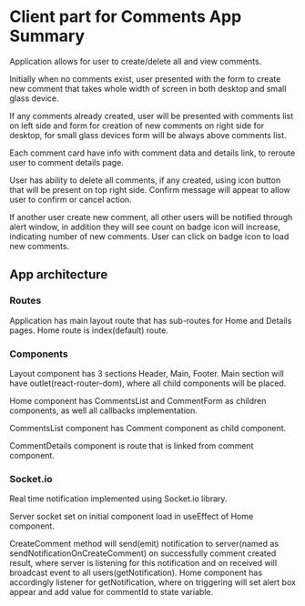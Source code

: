 # Client part for Comments App Summary

Application allows for user to create/delete all and view comments.

Initially when no comments exist, user presented with the form to create new comment that takes whole width of screen in both desktop and small glass device.

If any comments already created, user will be presented with comments list on left side and form for creation of new comments on right side for desktop, for small glass devices form will be always above comments list.

Each comment card have info with comment data and details link, to reroute user to comment details page.

User has ability to delete all comments, if any created, using icon button that will be present on top right side. Confirm message will appear to allow user to confirm or cancel action.

If another user create new comment, all other users will be notified through alert window, in addition they will see count on badge icon will increase, indicating number of new comments. User can click on badge icon to load new comments.


## App architecture

### Routes
Application has main layout route that has sub-routes for Home and Details pages. Home route is index(default) route.

### Components
Layout component has 3 sections Header, Main, Footer. Main section will have outlet(react-router-dom), where all child components will be placed.

Home component has CommentsList and CommentForm as children components, as well all callbacks implementation.

CommentsList component has Comment component as child component.

CommentDetails component is route that is linked from comment component.

### Socket.io

Real time notification implemented using Socket.io library.

Server socket set on initial component load in useEffect of Home component.

CreateComment method will send(emit) notification to server(named as sendNotificationOnCreateComment) on successfully comment created result, where server is listening for this notification and on received will broadcast event to all users(getNotification). Home component has accordingly listener for getNotification, where on triggering will set alert box appear and add value for commentId to state variable.






